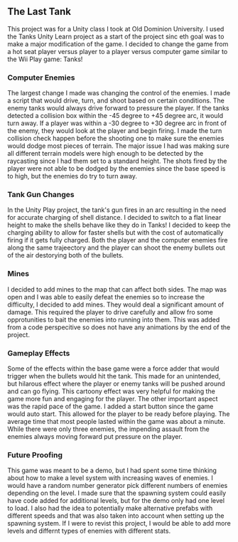 ## The Last Tank
This project was for a Unity class I took at Old Dominion University. I used the Tanks Unity Learn project as a start of the project sinc eth goal was to make a major modification of the game. I decided to change the game from a hot seat player versus player to a player versus computer game similar to the Wii Play game: Tanks! <br>

### Computer Enemies
The largest change I made was changing the control of the enemies. I made a script that would drive, turn, and shoot based on certain conditions. The enemy tanks would always drive forward to pressure the player. If the tanks detected a collision box within the -45 degree to +45 degree arc, it would turn away. If a player was within a -30 degree to +30 degree arc in front of the enemy, they would look at the player and begin firing. I made the turn collision check happen before the shooting one to make sure the enemies would dodge most pieces of terrain. The major issue I had was making sure all different terrain models were high enough to be detected by the raycasting since I had them set to a standard height. The shots fired by the player were not able to be dodged by the enemies since the base speed is to high, but the enemies do try to turn away. <br>
### Tank Gun Changes
In the Unity Play project, the tank's gun fires in an arc resulting in the need for accurate charging of shell distance. I decided to switch to a flat linear height to make the shells behave like they do in Tanks! I decided to keep the charging ability to allow for faster shells but with the cost of automatically firing if it gets fully charged. Both the player and the computer enemies fire along the same trajeectory and the player can shoot the enemy bullets out of the air destorying both of the bullets. <br>
### Mines
I decided to add mines to the map that can affect both sides. The map was open and I was able to easily defeat the enemies so to increase the difficulty, I decided to add mines. They would deal a significant amount of damage. This required the player to drive carefully and allow fro some opprotunities to bait the enemies into running into them. This was added from a code perspecitive so does not have any animations by the end of the project. <br>
### Gameplay Effects
Some of the effects within the base game were a force adder that would trigger when the bullets would hit the tank. This made for an unintended, but hilarous effect where the player or enemy tanks will be pushed around and can go flying. This cartoony effect was very helpful for making the game more fun and engaging for the player. The other important aspect was the rapid pace of the game. I added a start button since the game would auto start. This allowed for the player to be ready before playing. The average time that most people lasted within the game was about a minute. While there were only three enemies, the impending assault from the enemies always moving forward put pressure on the player. <br>
### Future Proofing
This game was meant to be a demo, but I had spent some time thinking about how to make a level system with increasing waves of enemies. I would have a random number generator pick different numbers of enemies depending on the level. I made sure that the spawning system could easily have code added for additional levels, but for the demo only had one level to load. I also had the idea to potentially make alternative prefabs with different speeds and that was also taken into account when setting up the spawning system. If I were to revist this project, I would be able to add more levels and differnt types of enemies with different stats. <br>